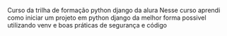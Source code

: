 Curso da trilha de formação python django da alura
Nesse curso aprendi como iniciar um projeto em python django da melhor forma possivel
utilizando venv e boas práticas de segurança e código
